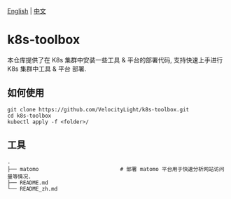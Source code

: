 [English](README.md) | [中文](README_zh.md)

# k8s-toolbox
本仓库提供了在 K8s 集群中安装一些工具 & 平台的部署代码, 支持快速上手进行 K8s 集群中工具 & 平台 部署.

## 如何使用
```
git clone https://github.com/VelocityLight/k8s-toolbox.git
cd k8s-toolbox
kubectl apply -f <folder>/
```

## 工具
```
.
├── matomo                          # 部署 matomo 平台用于快速分析网站访问量等情况.
├── README.md
└── README_zh.md
```
